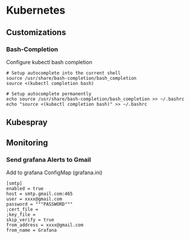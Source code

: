 # Kubernetes

## Customizations
### Bash-Completion
Configure kubectl bash completion
```
# Setup autocomplete into the current shell
source /usr/share/bash-completion/bash_completion
source <(kubectl completion bash)

# Setup autocomplete permanently
echo source /usr/share/bash-completion/bash_completion >> ~/.bashrc
echo "source <(kubectl completion bash)" >> ~/.bashrc
```

## Kubespray


## Monitoring
### Send grafana Alerts to Gmail
Add to grafana ConfigMap (grafana.ini)
```
[smtp]
enabled = true
host = smtp.gmail.com:465
user = xxxx@gmail.com
password = """PASSWORD"""
;cert_file =
;key_file =
skip_verify = true
from_address = xxxx@gmail.com
from_name = Grafana
```
